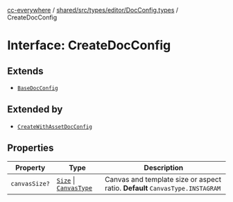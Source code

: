 [cc-everywhere](../../../../../../index.md) / [shared/src/types/editor/DocConfig.types](../index.md) / CreateDocConfig

# Interface: CreateDocConfig

## Extends

- [`BaseDocConfig`](../../../DesignConfig.types/interfaces/BaseDocConfig.md)

## Extended by

- [`CreateWithAssetDocConfig`](CreateWithAssetDocConfig.md)

## Properties

| Property | Type | Description |
| ------ | ------ | ------ |
| `canvasSize?` | [`Size`](../../../Asset.types/interfaces/Size.md) \| [`CanvasType`](../../../Layout.types/enumerations/CanvasType.md) | Canvas and template size or aspect ratio. **Default** `CanvasType.INSTAGRAM` |
